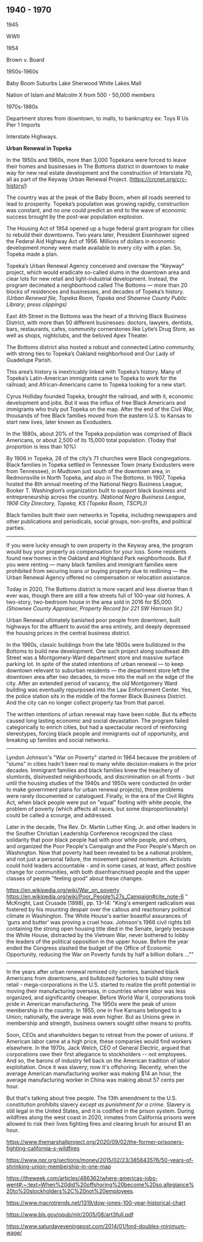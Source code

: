 ## 1940 - 1970 ##


1945

WWII


1954

Brown v. Board

1950s-1960s

Baby Boom
Suburbs
Lake Sherwood
White Lakes Mall


Nation of Islam and Malcolm X
from 500 - 50,000 members


1970s-1980s

Department stores from downtown, to malls, to bankruptcy
ex: Toys R Us
Pier 1 Imports



Interstate Highways.



**Urban Renewal in Topeka**


In the 1950s and 1960s, more than 3,000 Topekans were forced to leave their homes and businesses in The Bottoms district in downtown to make way for new real estate development and the construction of Interstate 70, all as part of the Keyway Urban Renewal Project. (https://crcnet.org/crc-history/)

The country was at the peak of the Baby Boom, when all roads seemed to lead to prosperity. Topeka’s population was growing rapidly, construction was constant, and no one could predict an end to the wave of economic success brought by the post-war population explosion.

The Housing Act of 1954 opened up a huge federal grant program for cities to rebuild their downtowns. Two years later, President Eisenhower signed the Federal Aid Highway Act of 1956. Millions of dollars in economic development money were made available to every city with a plan. So, Topeka made a plan.

Topeka’s Urban Renewal Agency conceived and oversaw the “Keyway” project, which would eradicate so-called slums in the downtown area and clear lots for new retail and light-industrial development. Instead, the program decimated a neighborhood called The Bottoms — more than 20 blocks of residences and businesses, and decades of Topeka’s history. *(Urban Renewal file, Topeka Room, Topeka and Shawnee County Public Library; press clippings)*

East 4th Street in the Bottoms was the heart of a thriving Black Business District, with more than 50 different businesses: doctors, lawyers, dentists, bars, restaurants, cafes, community cornerstones like Lytle’s Drug Store, as well as shops, nightclubs, and the beloved Apex Theater.

The Bottoms district also hosted a robust and connected Latino community, with strong ties to Topeka’s Oakland neighborhood and Our Lady of Guadelupe Parish.

This area’s history is inextricably linked with Topeka’s history. Many of Topeka’s Latin-American immigrants came to Topeka to work for the railroad; and African-Americans came to Topeka looking for a new start.

Cyrus Holliday founded Topeka, brought the railroad, and with it, economic development and jobs. But it was the influx of free Black Americans and immigrants who truly put Topeka on the map. After the end of the Civil War, thousands of free Black families moved from the eastern U.S. to Kansas to start new lives, later known as Exodusters. 

In the 1880s, about 20% of the Topeka population was comprised of Black Americans, or about 2,500 of its 15,000 total population. (Today that proportion is less than 10%)

By 1906 in Topeka, 28 of the city’s 71 churches were Black congregations. Black families in Topeka settled in Tennessee Town (many Exodusters were from Tennessee), in Mudtown just south of the downtown area, in Redmonsville in North Topeka, and also in The Bottoms. In 1907, Topeka hosted the 8th annual meeting of the National Negro Business League, Booker T. Washington’s organization built to support black business and entrepreneurship across the country. *(National Negro Business League, 1906 City Directory, Topeka, KS (Topeka Room, TSCPL))*

Black families built their own networks in Topeka, including newspapers and other publications and periodicals, social groups, non-profits, and political parties. 

----

If you were lucky enough to own property in the Keyway area, the program would buy your property as compensation for your loss. Some residents found new homes in the Oakland and Highland Park neighborhoods. But if you were renting — many black families and immigrant families were prohibited from securing loans or buying property due to redlining — the Urban Renewal Agency offered no compensation or relocation assistance.

Today in 2020, The Bottoms district is more vacant and less diverse than it ever was, though there are still a few streets full of 100-year old homes. A two-story, two-bedroom house in the area sold in 2016 for $5,000. *(Shawnee County Appraiser, Property Record for 221 SW Harrison St.)* 

Urban Renewal ultimately banished poor people from downtown, built highways for the affluent to avoid the area entirely, and deeply depressed the housing prices in the central business district. 

In the 1960s, classic buildings from the late 1800s were bulldozed in the Bottoms to build new development. One such project along southeast 4th Street was a Montgomery-Ward department store and massive surface parking lot. In spite of the stated intentions of urban renewal — to keep downtown relevant to suburban residents — the department store left the downtown area after two decades, to move into the mall on the edge of the city. After an extended period of vacancy, the old Montgomery Ward building was eventually repurposed into the Law Enforcement Center. Yes, the police station sits in the middle of the former Black Business District. And the city can no longer collect property tax from that parcel.

The written intentions of urban renewal may have been noble. But its effects caused long lasting economic and social devastation. The program failed categorically to enrich cities, but had a spectacular record of reinforcing stereotypes, forcing black people and immigrants out of opportunity, and breaking up families and social networks. 


-------------------

Lyndon Johnson's "War on Poverty" started in 1964 because the problem of "slums" in cities hadn't been real to many white decision-makers in the prior decades. Immigrant families and black families knew the treachery of slumlords, disinvested neighborhoods, and discrimination on all fronts - but until the housing studies of the 1940s and 1950s were conducted (in order to make government plans for urban renewal projects), these problems were rarely documented or catalogued. Finally, in the era of the Civil Rights Act, when black people were put on "equal" footing with white people, the problem of poverty (which affects all races, but some disproportionately) could be called a scourge, and addressed. 

Later in the decade, The Rev. Dr. Martin Luther King, Jr. and other leaders in the Souther Christian Leadership Conference recognized the class solidarity that poor black people had with poor white people, and others, and organized the Poor People's Campaign and the Poor People's March on Washington. Now that poverty had been revealed to be a national problem, and not just a personal failure, the movement gained momentum. Activists could hold leaders accountable - and in some cases, at least, affect positive change for communities, with both disenfranchised people and the upper classes of people "feeling good" about these changes.







https://en.wikipedia.org/wiki/War_on_poverty
https://en.wikipedia.org/wiki/Poor_People%27s_Campaign#cite_note-6
" McKnight, Last Crusade (1998), pp. 13–14: "King's emergent radicalism was fostered by his mounting despair over the callous and reactionary political climate in Washington. The White House's earlier boastful assurances of 'guns and butter' was proving a cruel hoax. Johnson's 1966 civil rights bill containing the strong open housing title died in the Senate, largely because the White House, distracted by the Vietnam War, never bothered to lobby the leaders of the political opposition in the upper house. Before the year ended the Congress slashed the budget of the Office of Economic Opportunity, reducing the War on Poverty funds by half a billion dollars ...""




------

In the years after urban renewal remixed city centers, banished black Americans from downtowns, and bulldozed factories to build shiny new retail - mega-corporations in the U.S. started to realize the profit potential in moving their manufacturing overseas, in countries where labor was less organized, and significantly cheaper. Before World War II, corporations took pride in American manufacturing. The 1950s were the peak of union membership in the country. In 1955, one in five Kansans belonged to a Union; nationally, the average was even higher. But as Unions grew in membership and strength, business owners sought other means to profits. 

Soon, CEOs and shareholders began to retreat from the power of unions. If American labor came at a high price, these companies would find workers elsewhere. In the 1970s, Jack Welch, CEO of General Electric, argued that corporations owe their first allegiance to stockholders -- not employees. And so, the barons of industry fell back on the American tradition of labor exploitation. Once it was slavery; now it's offshoring. Recently, when the average American manufacturing worker was making $14 an hour, the average manufacturing worker in China was making about 57 cents per hour. 

But that's talking about free people. The 13th amendment to the U.S. constitution prohibits slavery *except as punishment for a crime.* Slavery is still legal in the United States, and it is codified in the prison system. During wildfires along the west coast in 2020, inmates from California prisons were allowed to risk their lives fighting fires and clearing brush for around $1 an hour. 

https://www.themarshallproject.org/2020/09/02/the-former-prisoners-fighting-california-s-wildfires

https://www.npr.org/sections/money/2015/02/23/385843576/50-years-of-shrinking-union-membership-in-one-map

https://theweek.com/articles/486362/where-americas-jobs-went#:~:text=When%20did%20offshoring%20become%20so,allegiance%20to%20stockholders%2C%20not%20employees.

https://www.macrotrends.net/1319/dow-jones-100-year-historical-chart

https://www.bls.gov/opub/mlr/2005/08/art3full.pdf

https://www.saturdayeveningpost.com/2014/01/ford-doubles-minimum-wage/



